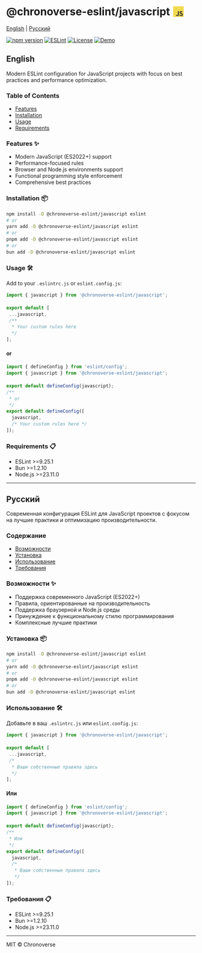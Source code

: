 <h1 style="display: flex; align-items: center; gap: 8px;">
  @chronoverse-eslint/javascript <img src="./assets/javascript.svg" width="28" alt="JS">
</h1>

[English](#english) | [Русский](#русский)

[![npm version](https://img.shields.io/npm/v/@chronoverse-eslint/javascript.svg)](https://www.npmjs.com/package/@chronoverse-eslint/javascript)
[![ESLint](https://img.shields.io/badge/ESLint-v9.25.1-4B32C3.svg)](https://eslint.org)
[![License](https://img.shields.io/badge/license-MIT-blue.svg)](LICENSE)
[![Demo](https://img.shields.io/badge/🛠️-Config%20Inspector-8A2BE2)](https://gratisvictory.github.io/chronoverse-eslint)

## English

Modern ESLint configuration for JavaScript projects with focus on best practices and performance optimization.

### Table of Contents

- [Features](#features-)
- [Installation](#installation-)
- [Usage](#usage-️)
- [Requirements](#requirements-)

### Features ✨

- Modern JavaScript (ES2022+) support
- Performance-focused rules
- Browser and Node.js environments support
- Functional programming style enforcement
- Comprehensive best practices

### Installation 📦

```bash
npm install -D @chronoverse-eslint/javascript eslint
# or
yarn add -D @chronoverse-eslint/javascript eslint
# or
pnpm add -D @chronoverse-eslint/javascript eslint
# or
bun add -D @chronoverse-eslint/javascript eslint
```

### Usage 🛠️

Add to your `.eslintrc.js` or `eslint.config.js`:

```javascript
import { javascript } from '@chronoverse-eslint/javascript';

export default [
 ...javascript,
 /**
  * Your custom rules here
  */
];
```

#### or

```javascript
import { defineConfig } from 'eslint/config';
import { javascript } from '@chronoverse-eslint/javascript';

export default defineConfig(javascript);
/**
 * or
 */
export default defineConfig([
  javascript,
  /* Your custom rules here */
]);
```

### Requirements 📋

- ESLint >=9.25.1
- Bun >=1.2.10
- Node.js >=23.11.0

---

## Русский

Современная конфигурация ESLint для JavaScript проектов с фокусом на лучшие практики и оптимизацию производительности.

### Содержание

- [Возможности](#возможности-)
- [Установка](#установка-)
- [Использование](#использование-️)
- [Требования](#требования-)

### Возможности ✨

- Поддержка современного JavaScript (ES2022+)
- Правила, ориентированные на производительность
- Поддержка браузерной и Node.js среды
- Принуждение к функциональному стилю программирования
- Комплексные лучшие практики

### Установка 📦

```bash
npm install -D @chronoverse-eslint/javascript eslint
# or
yarn add -D @chronoverse-eslint/javascript eslint
# or
pnpm add -D @chronoverse-eslint/javascript eslint
# or
bun add -D @chronoverse-eslint/javascript eslint
```

### Использование 🛠️

Добавьте в ваш `.eslintrc.js` или `eslint.config.js`:

```javascript
import { javascript } from '@chronoverse-eslint/javascript';

export default [
 ...javascript,
 /*
  * Ваши собственные правила здесь
  */
];
```

#### Или

```javascript
import { defineConfig } from 'eslint/config';
import { javascript } from '@chronoverse-eslint/javascript';

export default defineConfig(javascript);
/**
 * Или
 */
export default defineConfig([
  javascript,
  /*
   * Ваши собственные правила здесь
   */
]);
```

### Требования 📋

- ESLint >=9.25.1
- Bun >=1.2.10
- Node.js >=23.11.0

---

MIT © Chronoverse
